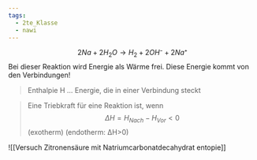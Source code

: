 ```yaml
---
tags:
  - 2te_Klasse
  - nawi
---
```

$$2Na+2H_{2}O→H_{2}+2OH⁻+2Na⁺$$
Bei dieser Reaktion wird Energie als Wärme frei.
Diese Energie kommt von den Verbindungen!

> Enthalpie H ... Energie, die in einer Verbindung steckt

> Eine Triebkraft für eine Reaktion ist, wenn $$ΔH=H_{Nach}-H_{Vor}<0$$ (exotherm) (endotherm: ΔH>0)

![[Versuch Zitronensäure mit Natriumcarbonatdecahydrat entopie]]